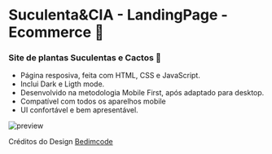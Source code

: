 # Suculenta&CIA - LandingPage - Ecommerce 🌵

### Site de plantas Suculentas e Cactos 🌵

- Página resposiva, feita com HTML, CSS e JavaScript.
- Inclui Dark e Ligth mode.
- Desenvolvido na metodologia Mobile First, após adaptado para desktop.
- Compatível com todos os aparelhos mobile
- UI confortável e bem apresentável.

![preview](https://user-images.githubusercontent.com/99617992/163653753-f8da4230-d2ee-4b6c-b080-e3c2b65216f0.png)


Créditos do Design [Bedimcode](https://www.youtube.com/c/Bedimcode)
